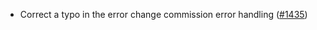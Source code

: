 - Correct a typo in the error change commission error handling
  ([#1435](https://github.com/anoma/namada/pull/1435))